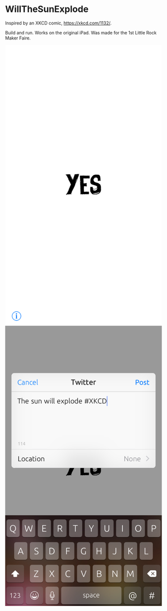 # WillTheSunExplode
Inspired by an XKCD comic, https://xkcd.com/1132/.

Build and run. Works on the original iPad. Was made for the 1st Little Rock Maker Faire.

![oh crap](https://raw.githubusercontent.com/128keaton/WillTheSunExplode/master/WillTheSunExplode/Screen%20Shot%202015-04-28%20at%2012.34.45%20PM.png)
![twitter](https://raw.githubusercontent.com/128keaton/WillTheSunExplode/master/WillTheSunExplode/Screen%20Shot%202015-04-28%20at%2012.35.02%20PM.png)
